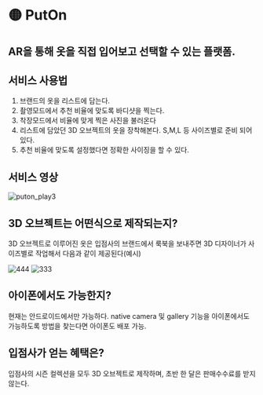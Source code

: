 # 🟡 PutOn

## AR을 통해 옷을 직접 입어보고 선택할 수 있는 플랫폼.


## 서비스 사용법

1. 브랜드의 옷을 리스트에 담는다.
2. 촬영모드에서 추천 비율에 맞도록 바디샷을 찍는다.
3. 착장모드에서 비율에 맞게 찍은 사진을 불러온다
4. 리스트에 담았던 3D 오브젝트의 옷을 장착해본다. S,M,L 등 사이즈별로 준비 되어있다.
5. 추천 비율에 맞도록 설정했다면 정확한 사이징을 할 수 있다.

## 서비스 영상 

![puton_play3](https://user-images.githubusercontent.com/86145287/232409294-e4d2198c-94a7-4ecd-80eb-1093edd095f4.gif)


## 3D 오브젝트는 어떤식으로 제작되는지?

3D 오브젝트로 이루어진 옷은 입점사의 브랜드에서 룩북을 보내주면 3D 디자이너가 사이즈별로 작업해서 다음과 같이 제공된다(예시)

![444](https://user-images.githubusercontent.com/86145287/232409733-0d2a64f9-5c6c-4507-8056-765c90f8545d.jpeg)
![333](https://user-images.githubusercontent.com/86145287/232409742-c8a97cef-407f-4ff3-8388-8a57f9066407.jpeg)

## 아이폰에서도 가능한지?

현재는 안드로이드에서만 가능하다. native camera 및 gallery 기능을 아이폰에서도 가능하도록 방법을 찾는다면 아이폰도 배포 가능.

## 입점사가 얻는 혜택은?

입점사의 시즌 컬렉션을 모두 3D 오브젝트로 제작하며, 초반 한 달은 판매수수료를 받지 않는다.
